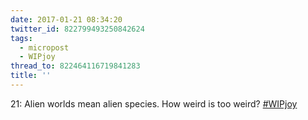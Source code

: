 ```yaml
---
date: 2017-01-21 08:34:20
twitter_id: 822799493250842624
tags:
  - micropost
  - WIPjoy
thread_to: 822464116719841283
title: ''
---
```


21: Alien worlds mean alien species. How weird is too weird? [#WIPjoy](https://twitter.com/hashtag/WIPjoy)
